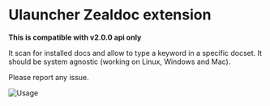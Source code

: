 # Ulauncher Zealdoc extension

**This is compatible with v2.0.0 api only**

It scan for installed docs and allow to type a keyword in a specific docset.
It should be system agnostic (working on Linux, Windows and Mac).

Please report any issue.

![Usage](https://user-images.githubusercontent.com/6019313/92320758-234d9f80-f024-11ea-8546-e38621085f2b.gif)